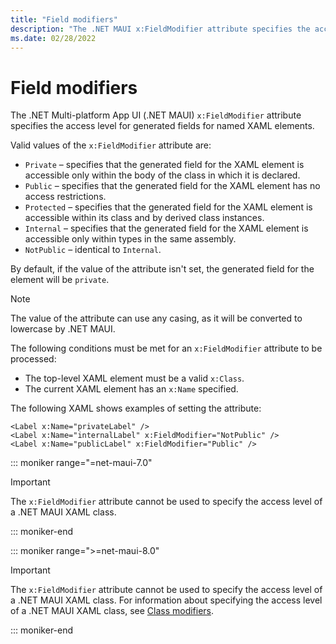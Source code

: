```yaml
---
title: "Field modifiers"
description: "The .NET MAUI x:FieldModifier attribute specifies the access level for generated fields for named XAML elements."
ms.date: 02/28/2022
---
```


# Field modifiers

The .NET Multi-platform App UI (.NET MAUI) `x:FieldModifier` attribute specifies the access level for generated fields for named XAML elements.

Valid values of the `x:FieldModifier` attribute are:

- `Private` – specifies that the generated field for the XAML element is accessible only within the body of the class in which it is declared.
- `Public`  – specifies that the generated field for the XAML element has no access restrictions.
- `Protected` – specifies that the generated field for the XAML element is accessible within its class and by derived class instances.
- `Internal` – specifies that the generated field for the XAML element is accessible only within types in the same assembly.
- `NotPublic` – identical to `Internal`.

By default, if the value of the attribute isn't set, the generated field for the element will be `private`.

> [!NOTE]
> The value of the attribute can use any casing, as it will be converted to lowercase by .NET MAUI.

The following conditions must be met for an `x:FieldModifier` attribute to be processed:

- The top-level XAML element must be a valid `x:Class`.
- The current XAML element has an `x:Name` specified.

The following XAML shows examples of setting the attribute:

```xaml
<Label x:Name="privateLabel" />
<Label x:Name="internalLabel" x:FieldModifier="NotPublic" />
<Label x:Name="publicLabel" x:FieldModifier="Public" />
```

::: moniker range="=net-maui-7.0"

> [!IMPORTANT]
> The `x:FieldModifier` attribute cannot be used to specify the access level of a .NET MAUI XAML class.

::: moniker-end

::: moniker range=">=net-maui-8.0"

> [!IMPORTANT]
> The `x:FieldModifier` attribute cannot be used to specify the access level of a .NET MAUI XAML class. For information about specifying the access level of a .NET MAUI XAML class, see [Class modifiers](class-modifiers.md).

::: moniker-end
